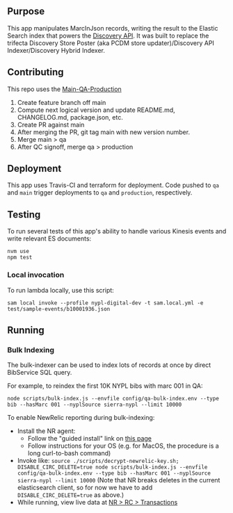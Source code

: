 ## Purpose
This app manipulates MarcInJson records, writing the result to the Elastic Search index that powers the [Discovery API](https://github.com/NYPL/discovery-api). It was built to replace the trifecta Discovery Store Poster (aka PCDM store updater)/Discovery API Indexer/Discovery Hybrid Indexer.

## Contributing

This repo uses the [Main-QA-Production](https://github.com/NYPL/engineering-general/blob/master/standards/git-workflow.md#main-qa-production)
1. Create feature branch off main
2. Compute next logical version and update README.md, CHANGELOG.md, package.json, etc.
3. Create PR against main
4. After merging the PR, git tag main with new version number.
5. Merge main > qa
6. After QC signoff, merge qa > production

## Deployment

This app uses Travis-CI and terraform for deployment. Code pushed to `qa` and `main` trigger deployments to `qa` and `production`, respectively.

## Testing

To run several tests of this app's ability to handle various Kinesis events and write relevant ES documents:

```
nvm use
npm test
```

### Local invocation
To run lambda locally, use this script:
```
sam local invoke --profile nypl-digital-dev -t sam.local.yml -e test/sample-events/b10001936.json
```

## Running

### Bulk Indexing

The bulk-indexer can be used to index lots of records at once by direct BibService SQL query.

For example, to reindex the first 10K NYPL bibs with marc 001 in QA:
```
node scripts/bulk-index.js --envfile config/qa-bulk-index.env --type bib --hasMarc 001 --nyplSource sierra-nypl --limit 10000
```

To enable NewRelic reporting during bulk-indexing:
 - Install the NR agent:
   - Follow the "guided install" link on [this page](https://docs.newrelic.com/docs/new-relic-solutions/get-started/intro-new-relic/)
   - Follow instructions for your OS (e.g. for MacOS, the procedure is a long curl-to-bash command)
 - Invoke like: `source ./scripts/decrypt-newrelic-key.sh; DISABLE_CIRC_DELETE=true node scripts/bulk-index.js --envfile config/qa-bulk-index.env --type bib --hasMarc 001 --nyplSource sierra-nypl --limit 10000` (Note that NR breaks deletes in the current elasticsearch client, so for now we have to add `DISABLE_CIRC_DELETE=true` as above.)
 - While running, view live data at [NR > RC > Transactions](https://one.newrelic.com/nr1-core/apm-features/transactions/MTIxMzM0fEFQTXxBUFBMSUNBVElPTnwxNDg2MzQ3NzM5?account=121334&duration=1800000&state=34c7b09b-f7f1-01ef-e050-200414839809)
